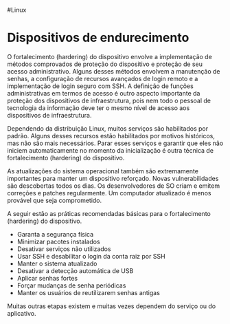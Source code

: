 #Linux 
# Dispositivos de endurecimento

O fortalecimento (hardering) do dispositivo envolve a implementação de métodos comprovados de proteção do dispositivo e proteção de seu acesso administrativo. Alguns desses métodos envolvem a manutenção de senhas, a configuração de recursos avançados de login remoto e a implementação de login seguro com SSH. A definição de funções administrativas em termos de acesso é outro aspecto importante da proteção dos dispositivos de infraestrutura, pois nem todo o pessoal de tecnologia da informação deve ter o mesmo nível de acesso aos dispositivos de infraestrutura.

Dependendo da distribuição Linux, muitos serviços são habilitados por padrão. Alguns desses recursos estão habilitados por motivos históricos, mas não são mais necessários. Parar esses serviços e garantir que eles não iniciem automaticamente no momento da inicialização é outra técnica de fortalecimento (hardering) do dispositivo.

As atualizações do sistema operacional também são extremamente importantes para manter um dispositivo reforçado. Novas vulnerabilidades são descobertas todos os dias. Os desenvolvedores de SO criam e emitem correções e patches regularmente. Um computador atualizado é menos provável que seja comprometido.

A seguir estão as práticas recomendadas básicas para o fortalecimento (hardering) do dispositivo.

- Garanta a segurança física
- Minimizar pacotes instalados
- Desativar serviços não utilizados
- Usar SSH e desabilitar o login da conta raiz por SSH
- Manter o sistema atualizado
- Desativar a detecção automática de USB
- Aplicar senhas fortes
- Forçar mudanças de senha periódicas
- Manter os usuários de reutilizarem senhas antigas

Muitas outras etapas existem e muitas vezes dependem do serviço ou do aplicativo.